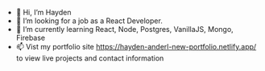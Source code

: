 - 👋 Hi, I’m Hayden
- 👀 I’m looking for a job as a React Developer.
- 🌱 I’m currently learning React, Node, Postgres, VanillaJS, Mongo, Firebase
- 📫 Vist my portfolio site https://hayden-anderl-new-portfolio.netlify.app/ to view live projects and contact information

<!---
haydenanderl33/haydenanderl33 is a ✨ special ✨ repository because its `README.md` (this file) appears on your GitHub profile.
You can click the Preview link to take a look at your changes.
--->
